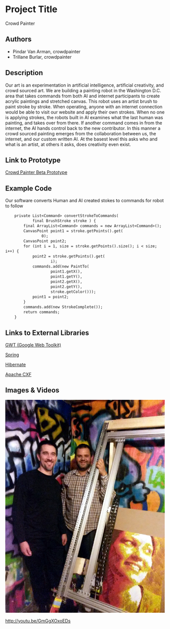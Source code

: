 # Project Title
Crowd Painter

## Authors
- Pindar Van Arman, crowdpainter
- Trillane Burlar, crowdpainter

## Description
Our art is an experimentation in artificial intelligence, artificial creativity, and crowd sourced art.  We are building a painting robot in the Washington D.C. area that takes commands from both AI and internet participants to create acrylic paintings and stretched canvas.  This robot uses an artist brush to paint stroke by stroke.  When operating, anyone with an internet connection would be able to visit our website and apply their own strokes.  When no one is applying strokes, the robots built in AI examines what the last human was painting, and takes over from there.  If another command comes in from the internet, the AI hands control back to the new contributor.  In this manner a crowd sourced painting emerges from the collaboration between us, the internet, and our custom written AI.  At the basest level this asks who and what is an artist, at others it asks, does creativity even exist.

## Link to Prototype
[Crowd Painter Beta Prototype](http://www.crowdpainter.com "Crowd Beta Painter Prototype")


## Example Code
Our software converts Human and AI created stokes to commands for robot to follow
```
	private List<Command> convertStrokeToCommands(
			final BrushStroke stroke ) {
		final ArrayList<Command> commands = new ArrayList<Command>();
		CanvasPoint point1 = stroke.getPoints().get(
				0);
		CanvasPoint point2;
		for (int i = 1, size = stroke.getPoints().size(); i < size; i++) {
			point2 = stroke.getPoints().get(
					i);
			commands.add(new PaintTo(
					point1.getX(),
					point1.getY(),
					point2.getX(),
					point2.getY(),
					stroke.getColor()));
			point1 = point2;
		}
		commands.add(new StrokeComplete());
		return commands;
	}
```
## Links to External Libraries

[GWT (Google Web Toolkit)](http://www.gwtproject.org/ "GWT (Google Web Toolkit)") 

[Spring](http://spring.io/ "Spring")

[Hibernate](http://hibernate.org/ "Hibernate")

[Apache CXF](cxf.apache.org/ "Apache CXF")

## Images & Videos

![Artists](project_images/pindartrillane.jpg?raw=true "Artists")

http://youtu.be/GmGgXOxoEDs
